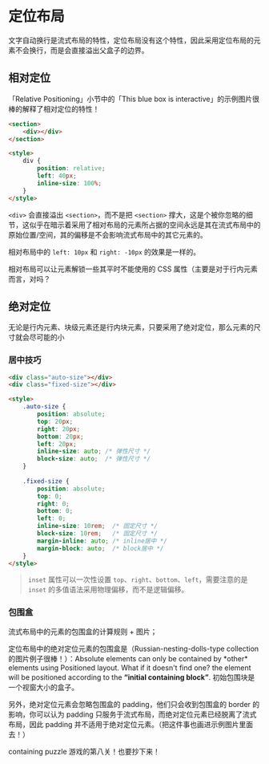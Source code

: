 # 定位布局

文字自动换行是流式布局的特性，定位布局没有这个特性，因此采用定位布局的元素不会换行，而是会直接溢出父盒子的边界。

## 相对定位

「Relative Positioning」小节中的「This blue box is interactive」的示例图片很棒的解释了相对定位的特性！

```html
<section>
    <div></div>
</section>

<style>
    div {
        position: relative;
        left: 40px;
        inline-size: 100%;
    }
</style>
```

`<div>` 会直接溢出 `<section>`，而不是把 `<section>` 撑大，这是个被你忽略的细节，这似乎在暗示着采用了相对布局的元素所占据的空间永远是其在流式布局中的原始位置/空间，其的偏移是不会影响流式布局中的其它元素的。

相对布局中的 `left: 10px` 和 `right: -10px` 的效果是一样的。

相对布局可以让元素解锁一些其平时不能使用的 CSS 属性（主要是对于行内元素而言，对吗？

## 绝对定位

无论是行内元素、块级元素还是行内块元素，只要采用了绝对定位，那么元素的尺寸就会尽可能的小

### 居中技巧

```html
<div class="auto-size"></div>
<div class="fixed-size"></div>

<style>
    .auto-size {
        position: absolute;
        top: 20px;
        right: 20px;
        bottom: 20px;
        left: 20px;
        inline-size: auto; /* 弹性尺寸 */
        block-size: auto;  /* 弹性尺寸 */
    }
    
    .fixed-size {
        position: absolute;
        top: 0;
        right: 0;
        bottom: 0;
        left: 0;
        inline-size: 10rem;  /* 固定尺寸 */
        block-size: 10rem;   /* 固定尺寸 */
        margin-inline: auto; /* inline居中 */
        margin-block: auto;  /* block居中 */
    }
</style>
```

> `inset` 属性可以一次性设置 `top`、`right`、`bottom`、`left`，需要注意的是 `inset` 的多值语法采用物理偏移，而不是逻辑偏移。

### 包围盒

流式布局中的元素的包围盒的计算规则 + 图片；

定位布局中的绝对定位元素的包围盒是（Russian-nesting-dolls-type collection 的图片例子很棒！）：Absolute elements can only be contained by \*other\* elements using Positioned layout. What if it doesn't find one? the element will be positioned according to the **“initial containing block”**. 初始包围块是一个视窗大小的盒子。

另外，绝对定位元素会忽略包围盒的 padding，他们只会收到包围盒的 border 的影响，你可以认为 padding 只服务于流式布局，而绝对定位元素已经脱离了流式布局，因此 padding 并不适用于绝对定位元素。（把这件事也画进示例图片里面去！）

containing puzzle 游戏的第八关！也要抄下来！